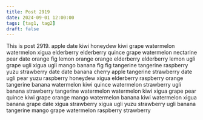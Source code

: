 ```yaml
---
title: Post 2919
date: 2024-09-01 12:00:00
tags: [tag1, tag2]
draft: false
---
```

This is post 2919.
apple
date
kiwi
honeydew
kiwi
grape
watermelon
watermelon
xigua
elderberry
elderberry
quince
grape
watermelon
nectarine
pear
date
orange
fig
lemon
orange
orange
elderberry
elderberry
lemon
ugli
grape
ugli
xigua
ugli
mango
banana
fig
fig
tangerine
tangerine
raspberry
yuzu
strawberry
date
date
banana
cherry
apple
tangerine
strawberry
date
ugli
pear
yuzu
raspberry
honeydew
xigua
elderberry
raspberry
orange
tangerine
banana
watermelon
kiwi
quince
watermelon
strawberry
ugli
banana
strawberry
tangerine
watermelon
watermelon
kiwi
xigua
grape
pear
quince
kiwi
grape
orange
mango
watermelon
banana
kiwi
watermelon
xigua
banana
grape
date
xigua
strawberry
xigua
ugli
yuzu
strawberry
ugli
banana
tangerine
mango
grape
watermelon
raspberry
strawberry
